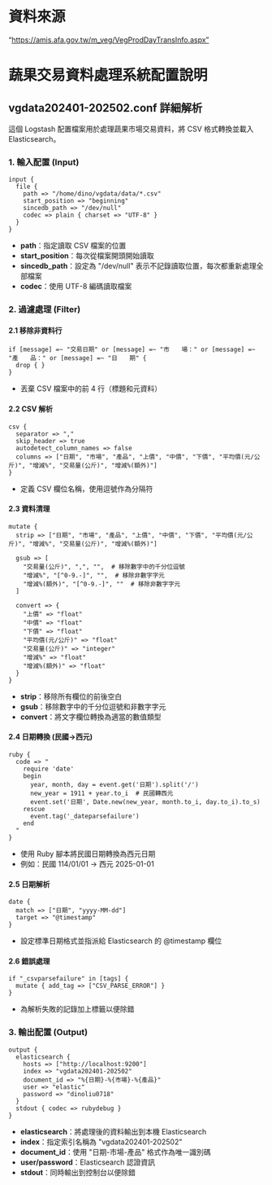 # 資料來源
“https://amis.afa.gov.tw/m_veg/VegProdDayTransInfo.aspx”


# 蔬果交易資料處理系統配置說明

## vgdata202401-202502.conf 詳細解析

這個 Logstash 配置檔案用於處理蔬果市場交易資料，將 CSV 格式轉換並載入 Elasticsearch。

### 1. 輸入配置 (Input)

```
input {
  file {
    path => "/home/dino/vgdata/data/*.csv"
    start_position => "beginning"
    sincedb_path => "/dev/null"
    codec => plain { charset => "UTF-8" }
  }
}
```

- **path**：指定讀取 CSV 檔案的位置
- **start_position**：每次從檔案開頭開始讀取
- **sincedb_path**：設定為 "/dev/null" 表示不記錄讀取位置，每次都重新處理全部檔案
- **codec**：使用 UTF-8 編碼讀取檔案

### 2. 過濾處理 (Filter)

#### 2.1 移除非資料行
```
if [message] =~ "交易日期" or [message] =~ "市　　場：" or [message] =~ "產　　品：" or [message] =~ "日　　期" {
  drop { }
}
```
- 丟棄 CSV 檔案中的前 4 行（標題和元資料）

#### 2.2 CSV 解析
```
csv {
  separator => ","
  skip_header => true
  autodetect_column_names => false
  columns => ["日期", "市場", "產品", "上價", "中價", "下價", "平均價(元/公斤)", "增減%", "交易量(公斤)", "增減%(額外)"]
}
```
- 定義 CSV 欄位名稱，使用逗號作為分隔符

#### 2.3 資料清理
```
mutate {
  strip => ["日期", "市場", "產品", "上價", "中價", "下價", "平均價(元/公斤)", "增減%", "交易量(公斤)", "增減%(額外)"]
  
  gsub => [
    "交易量(公斤)", ",", "",  # 移除數字中的千分位逗號
    "增減%", "[^0-9.-]", "",  # 移除非數字字元
    "增減%(額外)", "[^0-9.-]", ""  # 移除非數字字元
  ]

  convert => {
    "上價" => "float"
    "中價" => "float"
    "下價" => "float"
    "平均價(元/公斤)" => "float"
    "交易量(公斤)" => "integer"
    "增減%" => "float"
    "增減%(額外)" => "float"
  }
}
```
- **strip**：移除所有欄位的前後空白
- **gsub**：移除數字中的千分位逗號和非數字字元
- **convert**：將文字欄位轉換為適當的數值類型

#### 2.4 日期轉換 (民國→西元)
```
ruby {
  code => "
    require 'date'
    begin
      year, month, day = event.get('日期').split('/')
      new_year = 1911 + year.to_i  # 民國轉西元
      event.set('日期', Date.new(new_year, month.to_i, day.to_i).to_s)
    rescue
      event.tag('_dateparsefailure')
    end
  "
}
```
- 使用 Ruby 腳本將民國日期轉換為西元日期
- 例如：民國 114/01/01 → 西元 2025-01-01

#### 2.5 日期解析
```
date {
  match => ["日期", "yyyy-MM-dd"]
  target => "@timestamp"
}
```
- 設定標準日期格式並指派給 Elasticsearch 的 @timestamp 欄位

#### 2.6 錯誤處理
```
if "_csvparsefailure" in [tags] {
  mutate { add_tag => ["CSV_PARSE_ERROR"] }
}
```
- 為解析失敗的記錄加上標籤以便除錯

### 3. 輸出配置 (Output)
```
output {
  elasticsearch {
    hosts => ["http://localhost:9200"]
    index => "vgdata202401-202502"
    document_id => "%{日期}-%{市場}-%{產品}"
    user => "elastic"
    password => "dinoliu0718"
  }
  stdout { codec => rubydebug }
}
```
- **elasticsearch**：將處理後的資料輸出到本機 Elasticsearch
- **index**：指定索引名稱為 "vgdata202401-202502"
- **document_id**：使用 "日期-市場-產品" 格式作為唯一識別碼
- **user/password**：Elasticsearch 認證資訊
- **stdout**：同時輸出到控制台以便除錯

